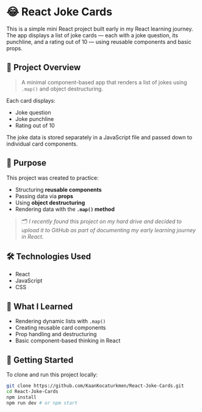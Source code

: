# 😂 React Joke Cards

This is a simple mini React project built early in my React learning journey.  
The app displays a list of joke cards — each with a joke question, its punchline, and a rating out of 10 — using reusable components and basic props.

## 🚀 Project Overview

> A minimal component-based app that renders a list of jokes using `.map()` and object destructuring.

Each card displays:
- Joke question  
- Joke punchline  
- Rating out of 10  

The joke data is stored separately in a JavaScript file and passed down to individual card components.

## 🧠 Purpose

This project was created to practice:
- Structuring **reusable components**
- Passing data via **props**
- Using **object destructuring**
- Rendering data with the **`.map()` method**

> 🗂️ _I recently found this project on my hard drive and decided to upload it to GitHub as part of documenting my early learning journey in React._

## 🛠️ Technologies Used

- React
- JavaScript
- CSS

<!--
## 🔗 Live Demo

_(No live demo available currently)_
-->

## 📝 What I Learned

- Rendering dynamic lists with `.map()`
- Creating reusable card components
- Prop handling and destructuring
- Basic component-based thinking in React

## 📁 Getting Started

To clone and run this project locally:

```bash
git clone https://github.com/KaanKocaturkmen/React-Joke-Cards.git
cd React-Joke-Cards
npm install
npm run dev # or npm start
